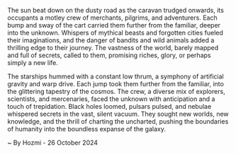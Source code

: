 
The sun beat down on the dusty road as the caravan trudged onwards, its occupants a motley crew of merchants, pilgrims, and adventurers. Each bump and sway of the cart carried them further from the familiar, deeper into the unknown. Whispers of mythical beasts and forgotten cities fueled their imaginations, and the danger of bandits and wild animals added a thrilling edge to their journey.  The vastness of the world, barely mapped and full of secrets, called to them, promising riches, glory, or perhaps simply a new life. 

The starships hummed with a constant low thrum, a symphony of artificial gravity and warp drive. Each jump took them further from the familiar, into the glittering tapestry of the cosmos.  The crew, a diverse mix of explorers, scientists, and mercenaries, faced the unknown with anticipation and a touch of trepidation.  Black holes loomed, pulsars pulsed, and nebulae whispered secrets in the vast, silent vacuum. They sought new worlds, new knowledge, and the thrill of charting the uncharted, pushing the boundaries of humanity into the boundless expanse of the galaxy. 

~ By Hozmi - 26 October 2024
